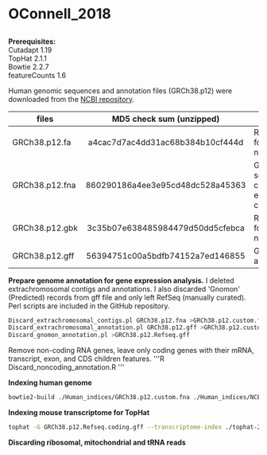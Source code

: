 # OConnell_2018

##

**Prerequisites:**  
Cutadapt 1.19  
TopHat 2.1.1  
Bowtie 2.2.7  
featureCounts 1.6


Human genomic sequences and annotation files (GRCh38.p12) were downloaded from the [NCBI repository](ftp://ftp.ncbi.nih.gov/genomes/H_sapiens/).  

| files             | MD5 check sum (unzipped)         | Description                                               |
| ----------------- |:--------------------------------:| ----------------------------------------------------------|
| GRCh38.p12.fa     | a4cac7d7ac4dd31ac68b384b10cf444d | RNA in fasta format, coding + noncoding                   |
| GRCh38.p12.fna    | 860290186a4ee3e95cd48dc528a45363 | Genome sequence, chromosomes and extrachromosomal contigs |
| GRCh38.p12.gbk    | 3c35b07e638485984479d50dd5cfebca | RNA in gene bank format, coding + noncoding               |
| GRCh38.p12.gff    | 56394751c00a5bdfb74152a7ed146855 | Genome annotation                                         |
   
  
**Prepare genome annotation for gene expression analysis.** I deleted extrachromosomal contigs and annotations. I also discarded 'Gnomon' (Predicted) records from gff file and only left RefSeq (manually curated). Perl scripts are included in the GitHub repository.   
```bash
Discard_extrachromosomal_contigs.pl GRCh38.p12.fna >GRCh38.p12.custom.fna
Discard_extrachromosomal_annotation.pl GRCh38.p12.gff >GRCh38.p12.custom.gff
Discard_gnomon_annotation.pl >GRCh38.p12.Refseq.gff
```
Remove non-coding RNA genes, leave only coding genes with their mRNA, transcript, exon, and CDS children features.
'''R
Discard_noncoding_annotation.R
'''



**Indexing human genome**
```bash
bowtie2-build ./Human_indices/GRCh38.p12.custom.fna ./Human_indices/NCBI_genome
```
**Indexing mouse transcriptome for TopHat**  
```bash
tophat -G GRCh38.p12.Refseq.coding.gff --transcriptome-index ./tophat-2.1.1/Human_indices/Refseq_coding ./bowtie2-2.2.7/Human_indices/NCBI_genome
```
**Discarding ribosomal, mitochondrial and tRNA reads**
```bash
```
